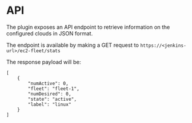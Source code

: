 # API
The plugin exposes an API endpoint to retrieve information on the configured clouds in JSON format.

The endpoint is available by making a GET request to `https://<jenkins-url>/ec2-fleet/stats`

The response payload will be:
```
[ 
    {
        "numActive": 0,
        "fleet": "fleet-1",
        "numDesired": 0,
        "state": "active",
        "label": "linux"
    } 
]
```